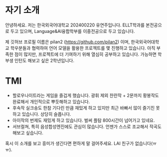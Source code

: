 # 자기 소개

안녕하세요. 저는 한국외국어대학교 202400220 유연주입니다.
ELLT학과를 본전공으로 두고 있으며, Language&AI융합학부를 이중전공으로 두고 있습니다.

제 깃허브 프로필 이름은 pilan2 (https://github.com/pilan2) 이며, 한국외국어대학교 학우분들과 협력하여 언어 모델을 활용한 프로젝트를 몇 진행하고 있습니다.
아직 부족한 점이 많지만, 프로젝트에 더 기여하기 위해 열심히 공부하고 있습니다. 가능하면 학부생 인턴도 해보고 싶은 2학년입니다.

# TMI

- 할로우나이트라는 게임을 즐겁게 했습니다. 광휘 제외 찬란작 + 2문까지 황봉작도 완료해서 개인적으로 뿌듯해하고 있습니다.
- 후속작 실크송도 한참 기다린 만큼 재밌게 하고 있지만 최근 바빠서 많이 즐기진 못하고 있습니다. 상당히 슬픕니다.
- 아이작의 번제도 재밌게 하고 있습니다. 벌써 플탐 800시간이 넘어가고 있네요.
- 서브컬쳐, 특히 음성합성엔진에도 관심이 많습니다. 언젠가 스스로 조교해서 작곡도 해보고 싶습니다.

혹시 이 소개를 보고 흥미가 생긴다면 편하게 말 걸어주세요. LAI 친구가 없습니다(ㅠㅠ).
